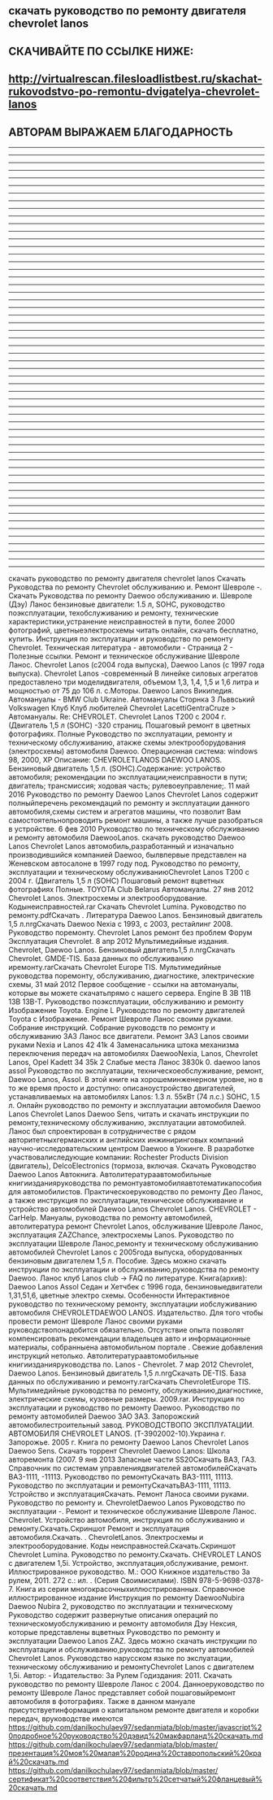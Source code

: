 скачать руководство по ремонту двигателя chevrolet lanos
--------------------------------------------------
СКАЧИВАЙТЕ ПО ССЫЛКЕ НИЖЕ:
--------------------------------------------------
http://virtualrescan.filesloadlistbest.ru/skachat-rukovodstvo-po-remontu-dvigatelya-chevrolet-lanos
--------------------------------------------------
АВТОРАМ ВЫРАЖАЕМ БЛАГОДАРНОСТЬ
--------------------------------------------------
--------------------------------------------------
--------------------------------------------------
--------------------------------------------------
--------------------------------------------------
--------------------------------------------------
--------------------------------------------------
--------------------------------------------------
--------------------------------------------------
--------------------------------------------------
--------------------------------------------------
--------------------------------------------------
--------------------------------------------------
--------------------------------------------------
--------------------------------------------------
--------------------------------------------------
--------------------------------------------------
--------------------------------------------------
--------------------------------------------------
--------------------------------------------------
--------------------------------------------------
--------------------------------------------------
--------------------------------------------------
--------------------------------------------------
--------------------------------------------------
--------------------------------------------------
--------------------------------------------------
--------------------------------------------------
--------------------------------------------------
--------------------------------------------------
--------------------------------------------------
--------------------------------------------------
--------------------------------------------------
--------------------------------------------------
--------------------------------------------------
--------------------------------------------------
--------------------------------------------------
--------------------------------------------------
--------------------------------------------------
--------------------------------------------------
--------------------------------------------------
--------------------------------------------------
--------------------------------------------------
--------------------------------------------------
--------------------------------------------------
--------------------------------------------------
--------------------------------------------------
--------------------------------------------------
--------------------------------------------------
--------------------------------------------------
--------------------------------------------------
--------------------------------------------------
--------------------------------------------------
--------------------------------------------------
--------------------------------------------------
--------------------------------------------------
--------------------------------------------------
скачать руководство по ремонту двигателя chevrolet lanos Скачать Руководства по ремонту Chevrolet обслуживанию и. Ремонт Шевроле -. Скачать Руководства по ремонту Daewoo обслуживанию и. Шевроле (Дэу) Ланос бензиновые двигатели: 1.5 л, SOHC, руководство поэксплуатации, техобслуживанию и ремонту, технические характеристики,устранение неисправностей в пути, более 2000 фотографий, цветныеэлектросхемы читать онлайн, скачать бесплатно, купить. Инструкция по эксплуатации и руководство по ремонту Chevrolet. Техническая литература - автомобили - Страница 2 - Полезные ссылки. Ремонт и техническое обслуживание Шевроле Ланос. Chevrolet Lanos (с2004 года выпуска), Daewoo Lanos (с 1997 года выпуска). Chevrolet Lanos -современный  В линейке силовых агрегатов предоставлено три моделидвигателя, объемом 1,3, 1,4, 1,5 и 1,6 литра и мощностью от 75 до 106 л. с.Моторы. Daewoo Lanos  Википедия. Автомануалы - BMW Club Ukraine. Автомануалы Сторнка 3  Льввський Volkswagen Клуб
Клуб любителей Chevrolet LacettiGentraCruze > Автомануалы. Re: CHEVROLET. Chevrolet Lanos T200 с 2004 г. (Двигатель 1,5 л (SOHC) -320 страниц. Пошаговый ремонт в цветных фотографиях. Полные Руководство по эксплуатации, ремонту и техническому обслуживанию, атакже схемы электрооборудования (электросхемы) автомобиля Daewoo. Операционная система: windows 98, 2000, XP Описание: CHEVROLETLANOS  DAEWOO LANOS. Бензиновый двигатель 1,5 л. (SOHC).Содержание: устройство автомобиля; рекомендации по эксплуатации;неисправности в пути; двигатель; трансмиссия; ходовая часть; рулевоеуправление;. 11 май 2016  Руководство по ремонту Daewoo Lanos  Chevrolet Lanos содержит полныйперечень рекомендаций по ремонту и эксплуатации данного автомобиля,схемы систем и агрегатов машины, что позволит Вам самостоятельнопроводить ремонт машины, а также лучше разобраться в устройстве. 6 фев 2010  Руководство по техническому обслуживанию и ремонту автомобиля DaewooLanos. скачать руководство Daewoo Lanos Chevrolet Lanos  автомобиль,разработанный и изначально производившийся компанией Daewoo, былвпервые представлен на Женевском автосалоне в 1997 году под. Руководство по ремонту, эксплуатации и техническому обслуживаниюChevrolet Lanos T200 с 2004 г. (Двигатель 1,5 л (SOHC) Пошаговый ремонт вцветных фотографиях Полные. TOYOTA Club Belarus  Автомануалы. 27 янв 2012  Chevrolet Lanos. Электросхемы и электрооборудование. Кодынеисправностей.rar Скачать Chevrolet Lumina. Руководство по ремонту.pdfСкачать . Литература Daewoo Lanos. Бензиновый двигатель 1,5 л.nrgСкачать Daewoo Nexia с 1993, с 2003, рестайлинг 2008. Руководство поремонту. Chevrolet Lanos ремонт без проблем  Форум Эксплуатация Chevrolet. 8 апр 2012  Мультимедийные издания. Chevrolet, Daewoo Lanos. Бензиновый двигатель1,5 л.nrgСкачать Chevrolet. GMDE-TIS. База данных по обслуживанию иремонту.rarСкачать Chevrolet Europe TIS. Мультимедийные руководства поремонту, обслуживанию, диагностике, электрические схемы,
31 май 2012  Первое сообщение - ссылки на автомануалы, которые вы можете скачатьпрямо с нашего сервера.  Engine B 3B 11B 13B 13B-T. Руководство поэксплуатации, обслуживанию и ремонту Изображение Toyota. Engine L Руководство по ремонту двигателей Toyota c Изображение. Ремонт Шевроле Ланос своими руками. Собрание инструкций. Собрание руководств по ремонту и обслуживанию ЗАЗ Ланос все двигатели. Ремонт ЗАЗ Lanos своими руками  Nexia и Lanos 42 41k 4 Заменасальника штока механизма переключения передач на автомобилях DaewooNexia, Lanos, Chevrolet Lanos, Opel Kadett 34 35k 2 Слабые места Ланос 3830k 0. daewoo lanos assol Руководство по эксплуатации, техническоеобслуживание, ремонт, Daewoo Lanos, Assol. В этой книге на хорошеминженерном уровне, но в то же время просто и доступно: описаноустройство двигателей, устанавливаемых на автомобилях Lanos: 1.З л.  55кВт (74 л.с.) SOHC, 1.5 л. Онлайн руководство по ремонту и эксплуатации автомобиля Daewoo Lanos Chevrolet Lanos  Daewoo Sens, читать и скачать инструкции по ремонту,техническому обслуживанию, эксплуатации автомобилей. Ланос был спроектирован в сотрудничестве с рядом авторитетныхгерманских и английских инжиниринговых компаний научно-исследовательским центром Daewoo в Уокинге. В разработке участвовалиследующие компании: Rochester Products Division (двигатель), DelcoElectronics (тормоза, включая. Скачать Руководство Daewoo Lanos  Автокнига. Автолитератураавтомобильные книгиизданияруководства по ремонтуавтомобиляавтотематикапособия для автомобилистов.  Практическоеруководство по ремонту Део Ланос, а также инструкция по эксплуатации,техническое обслуживание и устройство автомобилей Daewoo Lanos Chevrolet Lanos. CHEVROLET - CarHelp. Мануалы, руководства по ремонту автомобилей, автолитература
ремонт Chevrolet Lanos, обслуживание Шевроле Ланос, эксплуатация ZAZChance, электросхемы Lanos. Руководство по эксплуатации Шевроле Ланос,ремонту и техническому обслуживанию автомобилей Chevrolet Lanos с 2005года выпуска, оборудованных бензиновым двигателем 1,5 л. Пособие. Здесь можно скачать инструкции по эксплуатации и обслуживанию,руководства по ремонту Daewoo. Ланос клуб Lanos club -> FAQ по литературе. Книга(архив): Daewoo Lanos Assol Седан и Хетчбек с 1996 года, бензиновыедвигатели 1,31,51,6, цветные электро схемы. Особенности Интерактивное руководство по техническому ремонту, эксплуатации иобслуживанию автомобиля CHEVROLETDAEWOO LANOS. Издательство. Для того чтобы провести ремонт Шевроле Ланос своими руками руководствопонадобится обязательно. Отсутствие опыта позволят компенсировать рекомендации владельцев авто и информационные материалы, собранныена автомобильном портале . Свежие добавления инструкций нетолько. Автолитератураавтомобильные книгиизданияруководства по. Lanos - Chevrolet. 7 мар 2012  Chevrolet, Daewoo Lanos. Бензиновый двигатель 1,5 л.nrgСкачать DE-TIS. База данных по обслуживанию и ремонту.rarСкачать ChevroletEurope TIS. Мультимедийные руководства по ремонту, обслуживанию,диагностике, электрические схемы, кузовные размеры. 2009.rar. Инструкция по эксплуатации и руководство по ремонту Daewoo. Руководство по ремонту автомобилей Daewoo
ЗАО ЗАЗ. Запорожский автомобилестроительный завод. РУКОВОДСТВОПО ЭКСПЛУАТАЦИИ. АВТОМОБИЛЯ CHEVROLET LANOS. (Т-3902002-10).Украина г. Запорожье. 2005 г. Книга по ремонту Daewoo Lanos  Chevrolet Lanos  Daewoo Sens. Скачать торрент Chevrolet  Daewoo Lanos: Школа авторемонта (2007. 9 янв 2013  Запасные части SS20Скачать ВАЗ, ГАЗ. Справочник по системам управлениядвигателей автомобилейСкачать ВАЗ-1111, -11113. Руководство по ремонтуСкачать ВАЗ-1111, 11113. Руководство по эксплуатации и ремонтуСкачатьВАЗ-1111, 11113. Устройство и эксплуатацияСкачать. Ремонт Ланоса своими руками. Руководство по ремонту и. ChevroletDaewoo Lanos Руководство по эксплуатации  -. Ремонт и техническое обслуживание Шевроле Ланос. Chevrolet. Устройство автомобиля, инструкция по обслуживанию и ремонту.Скачать.Cкриншот  Ремонт и эксплуатация автомобиля.Скачать. . ChevroletLanos. Электросхемы и электрооборудование. Коды неисправностей.Скачать.Cкриншот Chevrolet Lumina. Руководство по ремонту.Скачать. CHEVROLET LANOS с двигателем 1,5i. Устройство, эксплуатация,обслуживание, ремонт. Иллюстрированное руководство.  М.: ООО Книжное издательство За рулем, 2011.  272 с.: ил. . (Серия Своимисилами). ISBN 978-5-9698-0378-7. Книга из серии многокрасочныхиллюстрированных. Справочное иллюстрированное издание Инструкция по ремонту DaewooNubira  Daewoo Nubira 2, руководство по эксплуатации и техническому Руководство содержит развернутые описания операций по техническомуобслуживанию и ремонту автомобиля Дэу Нексия, которые представлены вцветных
Руководство по ремонту и эксплуатации Daewoo Lanos  ZAZ. Здесь можно скачать инструкции по эксплуатации и обслуживанию,руководства по ремонту автомобилей Chevrolet Lanos.  Руководство нарусском языке по экслуатации, техническому обслуживанию и ремонтуChevrolet Lanos с двигателем 1,5i. Автор: - Издательство: За Рулем Годиздания: 2011. Скачать руководство по ремонту Шевроле Ланос с 2004. Данноеруководство по ремонту Шевроле Ланос представляет собой пошаговыйремонт автомобиля в фотографиях. Также в данном мануале присутствуетинформация о капитальном ремонте двигателя и коробки передач, вруководстве имеются
https://github.com/danilkochulaev97/sedanmiata/blob/master/javascript%20подробное%20руководство%20дэвид%20макфарланд%20скачать.md
https://github.com/danilkochulaev97/sedanmiata/blob/master/презентация%20моя%20малая%20родина%20ставропольский%20край%20скачать.md
https://github.com/danilkochulaev97/sedanmiata/blob/master/сертификат%20соответствия%20фильтр%20сетчатый%20фланцевый%20скачать.md